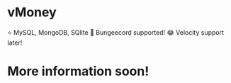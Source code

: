 # vMoney

⭐ MySQL, MongoDB, SQlite
🤔 Bungeecord supported!
😂 Velocity support later! 

# More information soon!
